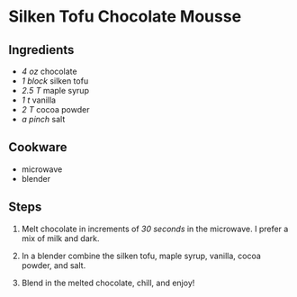 # Silken Tofu Chocolate Mousse

## Ingredients

- *4 oz* chocolate
- *1 block* silken tofu
- *2.5 T* maple syrup
- *1 t* vanilla
- *2 T* cocoa powder
- *a pinch* salt

## Cookware

- microwave
- blender

## Steps

1. Melt chocolate in increments of *30 seconds* in the microwave. I prefer a mix
of milk and dark.

2. In a blender combine the silken tofu, maple syrup, vanilla, cocoa powder,
and salt.

3. Blend in the melted chocolate, chill, and enjoy!

